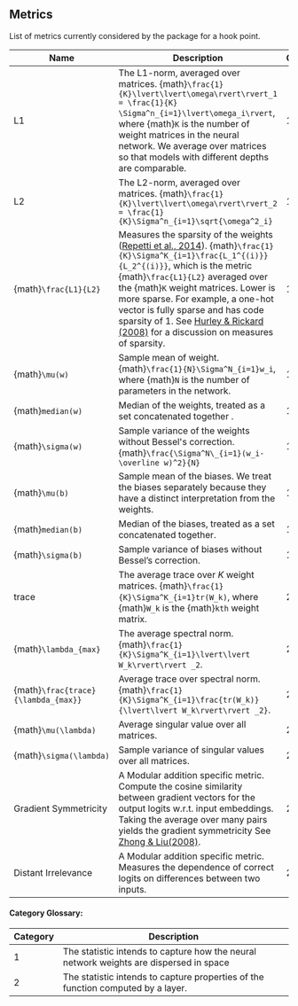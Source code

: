 ## Metrics

List of metrics currently considered by the package for a hook point.

| Name                                | Description                                                                                                                                                                                                                                                                                                                                                                                                                                                   | Category |
| ----------------------------------- | ------------------------------------------------------------------------------------------------------------------------------------------------------------------------------------------------------------------------------------------------------------------------------------------------------------------------------------------------------------------------------------------------------------------------------------------------------------- | -------- |
| L1                                  | The L1-norm, averaged over matrices. {math}`\frac{1}{K}\lvert\lvert\omega\rvert\rvert_1 = \frac{1}{K} \Sigma^n_{i=1}\lvert\omega_i\rvert`, where {math}`K` is the number of weight matrices in the neural network. We average over matrices so that models with different depths are comparable.                                                                                                                                                              | 1        |
| L2                                  | The L2-norm, averaged over matrices. {math}`\frac{1}{K}\lvert\lvert\omega\rvert\rvert_2 = \frac{1}{K}\Sigma^n_{i=1}\sqrt{\omega^2_i}`                                                                                                                                                                                                                                                                                                                         | 1        |
| {math}`\frac{L1}{L2}`               | Measures the sparsity of the weights ([Repetti et al., 2014](https://arxiv.org/abs/1407.5465)). {math}`\frac{1}{K}\Sigma^K_{i=1}\frac{L_1^{(i)}}{L_2^{(i)}}`, which is the metric {math}`\frac{L1}{L2}` averaged over the {math}`K` weight matrices. Lower is more sparse. For example, a one-hot vector is fully sparse and has code sparsity of 1. See [Hurley & Rickard (2008)](https://arxiv.org/abs/0811.4706) for a discussion on measures of sparsity. | 1        |
| {math}`\mu(w)`                      | Sample mean of weight. {math}`\frac{1}{N}\Sigma^N_{i=1}w_i`, where {math}`N` is the number of parameters in the network.                                                                                                                                                                                                                                                                                                                                      | 1        |
| {math}`median(w)`                   | Median of the weights, treated as a set concatenated together .                                                                                                                                                                                                                                                                                                                                                                                               | 1        |
| {math}`\sigma(w)`                   | Sample variance of the weights without Bessel's correction. {math}`\frac{\Sigma^N\_{i=1}(w_i-\overline w)^2}{N}`                                                                                                                                                                                                                                                                                                                                              | 1        |
| {math}`\mu(b)`                      | Sample mean of the biases. We treat the biases separately because they have a distinct interpretation from the weights.                                                                                                                                                                                                                                                                                                                                       | 1        |
| {math}`median(b)`                   | Median of the biases, treated as a set concatenated together.                                                                                                                                                                                                                                                                                                                                                                                                 | 1        |
| {math}`\sigma(b)`                   | Sample variance of biases without Bessel’s correction.                                                                                                                                                                                                                                                                                                                                                                                                        | 1        |
| trace                               | The average trace over $K$ weight matrices. {math}`\frac{1}{K}\Sigma^K_{i=1}tr(W_k)`, where {math}`W_k` is the {math}`kth` weight matrix.                                                                                                                                                                                                                                                                                                                     | 2        |
| {math}`\lambda_{max}`               | The average spectral norm. {math}`\frac{1}{K}\Sigma^K_{i=1}\lvert\lvert W_k\rvert\rvert _2`.                                                                                                                                                                                                                                                                                                                                                                  | 2        |
| {math}`\frac{trace}{\lambda_{max}}` | Average trace over spectral norm. {math}`\frac{1}{K}\Sigma^K_{i=1}\frac{tr(W_k)}{\lvert\lvert W_k\rvert\rvert _2}`.                                                                                                                                                                                                                                                                                                                                           | 2        |
| {math}`\mu(\lambda)`                | Average singular value over all matrices.                                                                                                                                                                                                                                                                                                                                                                                                                     | 2        |
| {math}`\sigma(\lambda)`             | Sample variance of singular values over all matrices.                                                                                                                                                                                                                                                                                                                                                                                                         | 2        |
| Gradient Symmetricity               | A Modular addition specific metric. Compute the cosine similarity between gradient vectors for the output logits w.r.t. input embeddings. Taking the average over many pairs yields the gradient symmetricity See [Zhong & Liu(2008)](https://arxiv.org/abs/2306.17844).                                                                                                                                                                                      | 2        |
| Distant Irrelevance                 | A Modular addition specific metric. Measures the dependence of correct logits on differences between two inputs.                                                                                                                                                                                                                                                                                                                                              | 2        |

#### Category Glossary:

| Category | Description                                                                            |
| -------- | -------------------------------------------------------------------------------------- |
| 1        | The statistic intends to capture how the neural network weights are dispersed in space |
| 2        | The statistic intends to capture properties of the function computed by a layer.       |

